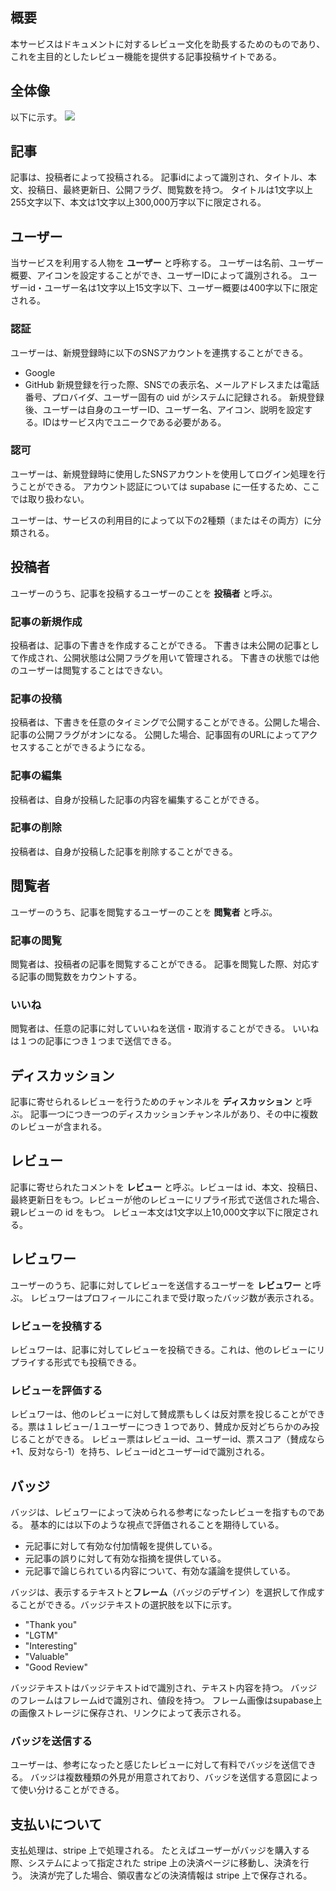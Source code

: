 ## 概要
本サービスはドキュメントに対するレビュー文化を助長するためのものであり、これを主目的としたレビュー機能を提供する記事投稿サイトである。

## 全体像
以下に示す。
![](https://cdn.discordapp.com/attachments/1287975597485723701/1287978029011963934/image.png?ex=67054ec3&is=6703fd43&hm=bb736e06320f0e78ff84121f93952eb9fe86c04a8ad960adde5c15448bca4fb6&)

## 記事
記事は、投稿者によって投稿される。
記事idによって識別され、タイトル、本文、投稿日、最終更新日、公開フラグ、閲覧数を持つ。
タイトルは1文字以上255文字以下、本文は1文字以上300,000万字以下に限定される。

## ユーザー
当サービスを利用する人物を **ユーザー** と呼称する。
ユーザーは名前、ユーザー概要、アイコンを設定することができ、ユーザーIDによって識別される。
ユーザーid・ユーザー名は1文字以上15文字以下、ユーザー概要は400字以下に限定される。

### 認証
ユーザーは、新規登録時に以下のSNSアカウントを連携することができる。
- Google
- GitHub
新規登録を行った際、SNSでの表示名、メールアドレスまたは電話番号、プロバイダ、ユーザー固有の uid がシステムに記録される。
新規登録後、ユーザーは自身のユーザーID、ユーザー名、アイコン、説明を設定する。IDはサービス内でユニークである必要がある。

### 認可
ユーザーは、新規登録時に使用したSNSアカウントを使用してログイン処理を行うことができる。
アカウント認証については supabase に一任するため、ここでは取り扱わない。


ユーザーは、サービスの利用目的によって以下の2種類（またはその両方）に分類される。
## 投稿者
 ユーザーのうち、記事を投稿するユーザーのことを **投稿者** と呼ぶ。
### 記事の新規作成
投稿者は、記事の下書きを作成することができる。
下書きは未公開の記事として作成され、公開状態は公開フラグを用いて管理される。
下書きの状態では他のユーザーは閲覧することはできない。
### 記事の投稿
投稿者は、下書きを任意のタイミングで公開することができる。公開した場合、記事の公開フラグがオンになる。
公開した場合、記事固有のURLによってアクセスすることができるようになる。

### 記事の編集
投稿者は、自身が投稿した記事の内容を編集することができる。
### 記事の削除
投稿者は、自身が投稿した記事を削除することができる。

## 閲覧者
ユーザーのうち、記事を閲覧するユーザーのことを **閲覧者** と呼ぶ。
### 記事の閲覧
閲覧者は、投稿者の記事を閲覧することができる。
記事を閲覧した際、対応する記事の閲覧数をカウントする。
### いいね
閲覧者は、任意の記事に対していいねを送信・取消することができる。
いいねは１つの記事につき１つまで送信できる。

## ディスカッション
記事に寄せられるレビューを行うためのチャンネルを **ディスカッション** と呼ぶ。
記事一つにつき一つのディスカッションチャンネルがあり、その中に複数のレビューが含まれる。

## レビュー
記事に寄せられたコメントを **レビュー** と呼ぶ。レビューは id、本文、投稿日、最終更新日をもつ。レビューが他のレビューにリプライ形式で送信された場合、親レビューの id をもつ。
レビュー本文は1文字以上10,000文字以下に限定される。

## レビュワー
ユーザーのうち、記事に対してレビューを送信するユーザーを **レビュワー** と呼ぶ。
レビュワーはプロフィールにこれまで受け取ったバッジ数が表示される。

### レビューを投稿する
レビュワーは、記事に対してレビューを投稿できる。これは、他のレビューにリプライする形式でも投稿できる。

### レビューを評価する
レビュワーは、他のレビューに対して賛成票もしくは反対票を投じることができる。票は１レビュー/１ユーザーにつき１つであり、賛成か反対どちらかのみ投じることができる。
レビュー票はレビューid、ユーザーid、票スコア（賛成なら+1、反対なら-1）を持ち、レビューidとユーザーidで識別される。

## バッジ
バッジは、レビュワーによって決められる参考になったレビューを指すものである。
基本的には以下のような視点で評価されることを期待している。
- 元記事に対して有効な付加情報を提供している。
- 元記事の誤りに対して有効な指摘を提供している。
- 元記事で論じられている内容について、有効な議論を提供している。

バッジは、表示するテキストと**フレーム**（バッジのデザイン）を選択して作成することができる。バッジテキストの選択肢を以下に示す。
- "Thank you"
- "LGTM"
- "Interesting"
- "Valuable"
- "Good Review"

バッジテキストはバッジテキストidで識別され、テキスト内容を持つ。
バッジのフレームはフレームidで識別され、値段を持つ。
フレーム画像はsupabase上の画像ストレージに保存され、リンクによって表示される。

### バッジを送信する
ユーザーは、参考になったと感じたレビューに対して有料でバッジを送信できる。
バッジは複数種類の外見が用意されており、バッジを送信する意図によって使い分けることができる。

## 支払いについて
支払処理は、stripe 上で処理される。
たとえばユーザーがバッジを購入する際、システムによって指定された stripe 上の決済ページに移動し、決済を行う。
決済が完了した場合、領収書などの決済情報は stripe 上で保存される。
